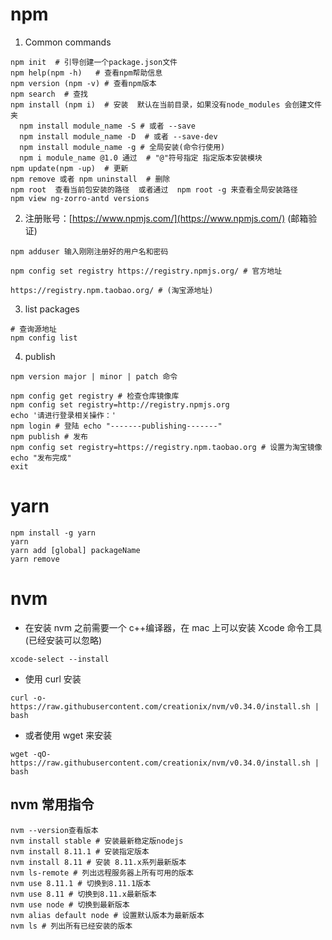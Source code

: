 # npm

1. Common commands

```shell
npm init  # 引导创建一个package.json文件
npm help(npm -h)   # 查看npm帮助信息
npm version (npm -v) # 查看npm版本
npm search  # 查找
npm install (npm i)  # 安装  默认在当前目录，如果没有node_modules 会创建文件夹
  npm install module_name -S # 或者 --save
  npm install module_name -D  # 或者 --save-dev
  npm install module_name -g # 全局安装(命令行使用)
  npm i module_name @1.0 通过  # "@"符号指定 指定版本安装模块
npm update(npm -up)  # 更新
npm remove 或者 npm uninstall  # 删除
npm root  查看当前包安装的路径  或者通过  npm root -g 来查看全局安装路径
npm view ng-zorro-antd versions
```

2. 注册账号：[https://www.npmjs.com/](https://www.npmjs.com/) (邮箱验证)

```shell
npm adduser 输入刚刚注册好的用户名和密码
```

```shell
npm config set registry https://registry.npmjs.org/ # 官方地址

https://registry.npm.taobao.org/ # (淘宝源地址)
```

3. list packages

```shell
# 查询源地址
npm config list
```

4. publish

```shell
npm version major | minor | patch 命令

npm config get registry # 检查仓库镜像库
npm config set registry=http://registry.npmjs.org
echo '请进行登录相关操作：'
npm login # 登陆 echo "-------publishing-------"
npm publish # 发布
npm config set registry=https://registry.npm.taobao.org # 设置为淘宝镜像
echo "发布完成"
exit
```

# yarn

```shell
npm install -g yarn
yarn
yarn add [global] packageName
yarn remove
```

# nvm

- 在安装 nvm 之前需要一个 c++编译器，在 mac 上可以安装 Xcode 命令工具(已经安装可以忽略)

```shell
xcode-select --install
```

- 使用 curl 安装

```shell
curl -o- https://raw.githubusercontent.com/creationix/nvm/v0.34.0/install.sh | bash
```

- 或者使用 wget 来安装

```shell
wget -qO- https://raw.githubusercontent.com/creationix/nvm/v0.34.0/install.sh | bash
```

## nvm 常用指令

```shell
nvm --version查看版本
nvm install stable # 安装最新稳定版nodejs
nvm install 8.11.1 # 安装指定版本
nvm install 8.11 # 安装 8.11.x系列最新版本
nvm ls-remote # 列出远程服务器上所有可用的版本
nvm use 8.11.1 # 切换到8.11.1版本
nvm use 8.11 # 切换到8.11.x最新版本
nvm use node # 切换到最新版本
nvm alias default node # 设置默认版本为最新版本
nvm ls # 列出所有已经安装的版本
```

